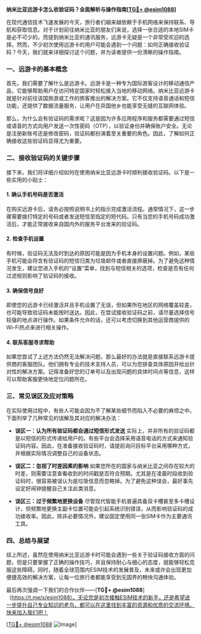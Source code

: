 **纳米比亚远游卡怎么收验证码？全面解析与操作指南[[TG💪+ @esim1088](https://t.me/s/esim1088)]**

在现代通信技术飞速发展的今天，旅行者们越来越依赖于手机网络来保持联系、导航和获取信息。对于计划前往纳米比亚的朋友们来说，选择一张合适的本地SIM卡是必不可少的。而提到纳米比亚的通讯服务，远游卡无疑是一个非常受欢迎的选择。然而，不少初次使用远游卡的用户可能会遇到一个问题：如何正确接收验证码？今天，我们就来详细探讨这个问题，并为读者提供一份清晰的操作指南。

### 一、远游卡的基本概念

首先，我们需要了解什么是远游卡。远游卡是一种专为国际游客设计的移动通信产品，它能够帮助用户在访问特定国家时轻松接入当地的移动网络。纳米比亚远游卡就是针对前往该国旅游或工作的旅客推出的解决方案。它不仅支持语音通话和短信功能，还提供了数据流量服务，让用户在异国他乡也能享受无缝的互联网体验。

那么，为什么会有验证码的需求呢？这是因为许多应用程序和服务都需要通过短信或语音的方式向用户发送一次性密码（OTP），以验证身份并确保账户安全。无论是注册新账号还是修改密码，验证码都扮演着至关重要的角色。因此，了解如何正确接收这些验证码显得尤为重要。

### 二、接收验证码的关键步骤

接下来，我们将详细介绍如何在使用纳米比亚远游卡时顺利接收验证码。以下是一些实用的小贴士：

#### 1. 确认手机号码是否激活
在购买远游卡后，请务必按照说明书上的指示完成激活流程。通常情况下，这一步骤需要拨打特定的号码或者发送短信至指定的短代码。只有当您的手机号码成功激活后，才能正常接收来自国内外的服务平台发来的验证码。

#### 2. 检查手机设置
有时候，验证码无法及时到达的原因可能是因为手机本身的设置问题。例如，某些手机可能会将含有验证码的短信归类为垃圾邮件或者直接屏蔽掉。为了避免这种情况发生，建议您进入手机的“设置”菜单，找到与短信相关的选项，检查是否有任何过滤规则影响了验证码的接收。

#### 3. 确保信号良好
即使您的远游卡已经激活并且手机设置了无误，但如果所在地区的网络覆盖较差，也可能导致验证码未能按时送达。因此，在尝试接收验证码之前，请尽量选择信号较强的地点进行操作。如果条件允许的话，还可以考虑切换到其他运营商提供的Wi-Fi热点来进行相关操作。

#### 4. 联系客服寻求帮助
如果您尝试了上述方法仍然无法解决问题，那么最好的办法就是直接联系远游卡提供商的客服团队。他们拥有专业的技术支持人员，可以为您排查具体原因并给出针对性的解决方案。记得准备好您的订单号以及出现问题的具体时间点等信息，这样可以帮助客服更快地定位问题所在。

### 三、常见误区及应对策略

在实际使用过程中，有些人可能会因为不了解某些细节而陷入不必要的麻烦之中。下面列举了几种常见的误解及其对应的解决办法：

- **误区一：认为所有验证码都会通过短信形式发送**
  实际上，并非所有的验证码都是以短信的形式传递给用户的。有些平台会选择采用语音电话的方式来通知验证码内容。因此，在准备接收验证码时，请提前询问目标平台采用哪种方式，并根据实际情况调整自己的设备状态。
  
- **误区二：忽视了时差因素的影响**
  如果您所在的国家与纳米比亚之间存在较大的时差，则需要注意查看收到的时间戳是否符合预期。尤其是在凌晨时段收到验证码时，很容易被误认为是垃圾信息而忽略掉。为了避免这种误会，最好事先设定好闹钟提醒自己关注此类消息。

- **误区三：过于频繁地更换设备**
  尽管现代智能手机普遍具备双卡槽甚至多卡槽设计，但频繁地更换主副卡位置可能会引起系统识别错误，从而影响验证码的成功接收率。因此，除非必要情况外，建议固定使用同一张SIM卡作为主要通讯工具。

### 四、总结与展望

综上所述，虽然在使用纳米比亚远游卡时可能会遇到一些关于验证码接收方面的问题，但是只要掌握了正确的操作技巧，并且保持耐心与细心的态度，就能够轻松克服这些障碍。同时，随着全球范围内ESIM技术的发展普及，未来或许会出现更加便捷高效的解决方案，让每一位旅行者都能享受到无国界的畅快沟通体验。

最后再次强调一下我们的合作伙伴——[**TG💪+ @esim1088**]（https://t.me/s/esim1088）。无论您是初次接触ESIM技术的新手，还是希望进一步提升自己专业知识的老鸟，都可以在这里找到丰富的资源和优质的交流环境。快来加入我们吧！

[[TG💪+ @esim1088](https://t.me/s/esim1088) ![Image](https://i.postimg.cc/4NQfJmqS/Snipaste-2025-05-13-00-14-12.png)]